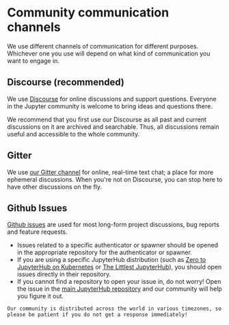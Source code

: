 # Community communication channels

We use different channels of communication for different purposes. Whichever one you use will depend on what kind of communication you want to engage in.

## Discourse (recommended)

We use [Discourse](https://discourse.jupyter.org) for online discussions and support questions. Everyone in the Jupyter community is welcome to bring ideas and questions there.

We recommend that you first use our Discourse as all past and current discussions on it are archived and searchable. Thus, all discussions remain useful and accessible to the whole community.

## Gitter

We use [our Gitter channel](https://gitter.im/jupyterhub/jupyterhub) for online, real-time text chat; a place for more ephemeral discussions. When you're not on Discourse, you can stop here to have other discussions on the fly.

## Github Issues

[Github issues](https://docs.github.com/en/issues/tracking-your-work-with-issues/about-issues) are used for most long-form project discussions, bug reports and feature requests.

- Issues related to a specific authenticator or spawner should be opened in the appropriate repository for the authenticator or spawner.
- If you are using a specific JupyterHub distribution (such as [Zero to JupyterHub on Kubernetes](http://github.com/jupyterhub/zero-to-jupyterhub-k8s) or [The Littlest JupyterHub](http://github.com/jupyterhub/the-littlest-jupyterhub/)), you should open issues directly in their repository.
- If you cannot find a repository to open your issue in, do not worry! Open the issue in the [main JupyterHub repository](https://github.com/jupyterhub/jupyterhub/) and our community will help you figure it out.

```{note}
Our community is distributed across the world in various timezones, so please be patient if you do not get a response immediately!
```

